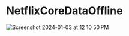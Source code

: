 # NetflixCoreDataOffline
![Screenshot 2024-01-03 at 12 10 50 PM](https://github.com/dev1008iharsh/NetflixCoreDataOffline/assets/155307551/9d6021c2-90d8-4250-9fd8-a3ab124ae0e4)
